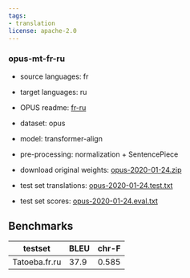 ```yaml
---
tags:
- translation
license: apache-2.0
---
```


### opus-mt-fr-ru

* source languages: fr
* target languages: ru
*  OPUS readme: [fr-ru](https://github.com/Helsinki-NLP/OPUS-MT-train/blob/master/models/fr-ru/README.md)

*  dataset: opus
* model: transformer-align
* pre-processing: normalization + SentencePiece
* download original weights: [opus-2020-01-24.zip](https://object.pouta.csc.fi/OPUS-MT-models/fr-ru/opus-2020-01-24.zip)
* test set translations: [opus-2020-01-24.test.txt](https://object.pouta.csc.fi/OPUS-MT-models/fr-ru/opus-2020-01-24.test.txt)
* test set scores: [opus-2020-01-24.eval.txt](https://object.pouta.csc.fi/OPUS-MT-models/fr-ru/opus-2020-01-24.eval.txt)

## Benchmarks

| testset               | BLEU  | chr-F |
|-----------------------|-------|-------|
| Tatoeba.fr.ru 	| 37.9 	| 0.585 |

